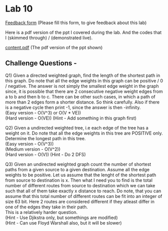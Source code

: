# Lab 10

  [Feedback form](https://docs.google.com/forms/d/e/1FAIpQLScLeIezAu3Bueokx98FzaNraoK_90lxMd6trBRnnNLXKQjojg/viewform?usp=sf_link) (Please fill this form, to give feedback about this lab)

Here is a pdf version of the ppt I covered during the lab. And the codes that I (skimmed through) / (demonstrated live).

  [content.pdf](https://sidhant007.github.io/CS2040C/lab10/content.pdf) (The pdf version of the ppt shown) 

## Challenge Questions - 

Q1) Given a directed weighted graph, find the length of the shortest path in this graph. Do note that all the edge weights in this graph can be positive / 0 / negative. The answer is not simply the smallest edge weight in the graph since, it is possible that there are 2 consecutive negative weight edges from a to b and then b to c. There can be other such cases, in which a path of more than 2 edges form a shorter distance. So think carefully. Also if there is a negative cycle then print -1, since the answer is then -infinity. <br>
(Easy version - O(V^3) or O(V * VE)) <br>
(Hard version - O(VE)) (Hint - Add something in this graph first) <br>

Q2) Given a undirected weighted tree, i.e each edge of the tree has a weight on it. Do note that all the edge weights in this tree are POSITIVE only. Determine the longest path in this tree. <br>
(Easy version - O(V^3)) <br>
(Medium version - O(V^2)) <br>
(Hard version - O(V)) (Hint - Do 2 DFS) <br>

Q3) Given an undirected weighted graph count the number of shortest paths from a given source to a given destination. Assume all the edge weights to be positive. Let us assume that the lenght of the shortest path from source to destination is x. Then what I need you to find is the total number of different routes from source to destination which we can take such that all of them take exactly x distance to reach. Do note, that you can assume that this total number of different routes can be fit into an integer of size 63 bit. Here 2 routes are considered different if they atleast differ in one of the edges they take in their path. <br>
This is a relatively harder question. <br>
(Hint - Use Djikstra only, but somethings are modified) <br>
(Hint - Can use Floyd Warshall also, but it will be slower) <br>
